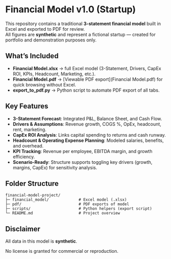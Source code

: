 # Financial Model v1.0 (Startup)

This repository contains a traditional **3-statement financial model** built in Excel and exported to PDF for review.  
All figures are **synthetic** and represent a fictional startup — created for portfolio and demonstration purposes only.

## What’s Included
- **Financial Model.xlsx** → full Excel model (3-Statement, Drivers, CapEx ROI, KPIs, Headcount, Marketing, etc.).
- **Financial Model.pdf** → [Viewable PDF export](Financial Model.pdf) for quick browsing without Excel.
- **export_to_pdf.py** → Python script to automate PDF export of all tabs.

## Key Features
- **3-Statement Forecast**: Integrated P&L, Balance Sheet, and Cash Flow.  
- **Drivers & Assumptions**: Revenue growth, COGS %, OpEx, headcount, rent, marketing.  
- **CapEx ROI Analysis**: Links capital spending to returns and cash runway.  
- **Headcount & Operating Expense Planning**: Modeled salaries, benefits, and overhead.  
- **KPI Tracking**: Revenue per employee, EBITDA margin, and growth efficiency.  
- **Scenario-Ready**: Structure supports toggling key drivers (growth, margins, CapEx) for sensitivity analysis.

## Folder Structure
```
financial-model-project/
├─ financial_model/             # Excel model (.xlsx)
├─ pdf/                         # PDF exports of model
├─ scripts/                     # Python helpers (export script)
└─ README.md                    # Project overview
```

## Disclaimer
All data in this model is **synthetic**.

No license is granted for commercial or reproduction.